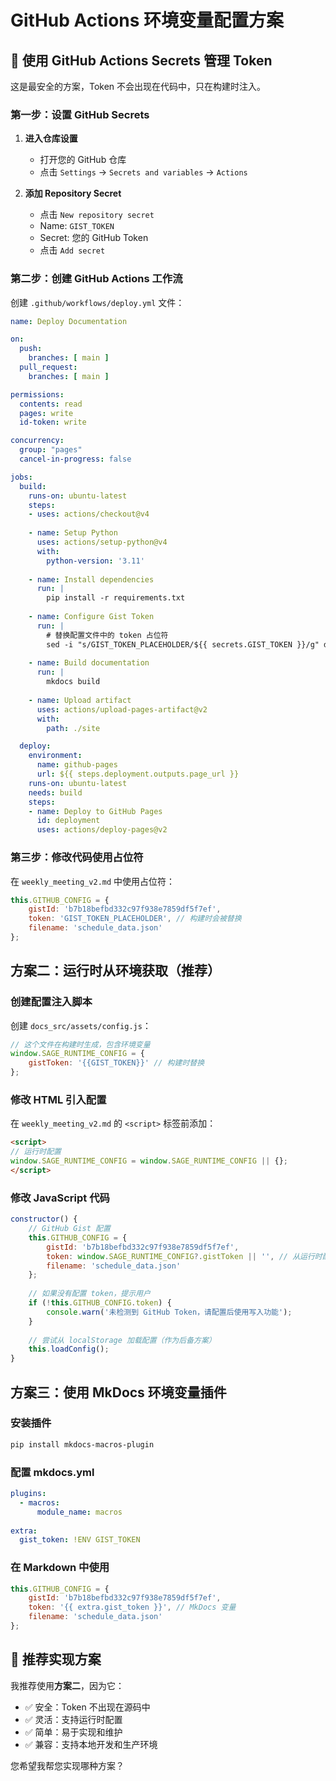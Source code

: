 # GitHub Actions 环境变量配置方案

## 🎯 使用 GitHub Actions Secrets 管理 Token

这是最安全的方案，Token 不会出现在代码中，只在构建时注入。

### 第一步：设置 GitHub Secrets

1. **进入仓库设置**
   - 打开您的 GitHub 仓库
   - 点击 `Settings` → `Secrets and variables` → `Actions`

2. **添加 Repository Secret**
   - 点击 `New repository secret`
   - Name: `GIST_TOKEN`
   - Secret: 您的 GitHub Token
   - 点击 `Add secret`

### 第二步：创建 GitHub Actions 工作流

创建 `.github/workflows/deploy.yml` 文件：

```yaml
name: Deploy Documentation

on:
  push:
    branches: [ main ]
  pull_request:
    branches: [ main ]

permissions:
  contents: read
  pages: write
  id-token: write

concurrency:
  group: "pages"
  cancel-in-progress: false

jobs:
  build:
    runs-on: ubuntu-latest
    steps:
    - uses: actions/checkout@v4
    
    - name: Setup Python
      uses: actions/setup-python@v4
      with:
        python-version: '3.11'
    
    - name: Install dependencies
      run: |
        pip install -r requirements.txt
    
    - name: Configure Gist Token
      run: |
        # 替换配置文件中的 token 占位符
        sed -i "s/GIST_TOKEN_PLACEHOLDER/${{ secrets.GIST_TOKEN }}/g" docs_src/join_sage/weekly_meeting_v2.md
    
    - name: Build documentation
      run: |
        mkdocs build
    
    - name: Upload artifact
      uses: actions/upload-pages-artifact@v2
      with:
        path: ./site

  deploy:
    environment:
      name: github-pages
      url: ${{ steps.deployment.outputs.page_url }}
    runs-on: ubuntu-latest
    needs: build
    steps:
    - name: Deploy to GitHub Pages
      id: deployment
      uses: actions/deploy-pages@v2
```

### 第三步：修改代码使用占位符

在 `weekly_meeting_v2.md` 中使用占位符：

```javascript
this.GITHUB_CONFIG = {
    gistId: 'b7b18befbd332c97f938e7859df5f7ef',
    token: 'GIST_TOKEN_PLACEHOLDER', // 构建时会被替换
    filename: 'schedule_data.json'
};
```

## 方案二：运行时从环境获取（推荐）

### 创建配置注入脚本

创建 `docs_src/assets/config.js`：

```javascript
// 这个文件在构建时生成，包含环境变量
window.SAGE_RUNTIME_CONFIG = {
    gistToken: '{{GIST_TOKEN}}' // 构建时替换
};
```

### 修改 HTML 引入配置

在 `weekly_meeting_v2.md` 的 `<script>` 标签前添加：

```html
<script>
// 运行时配置
window.SAGE_RUNTIME_CONFIG = window.SAGE_RUNTIME_CONFIG || {};
</script>
```

### 修改 JavaScript 代码

```javascript
constructor() {
    // GitHub Gist 配置
    this.GITHUB_CONFIG = {
        gistId: 'b7b18befbd332c97f938e7859df5f7ef',
        token: window.SAGE_RUNTIME_CONFIG?.gistToken || '', // 从运行时配置获取
        filename: 'schedule_data.json'
    };
    
    // 如果没有配置 token，提示用户
    if (!this.GITHUB_CONFIG.token) {
        console.warn('未检测到 GitHub Token，请配置后使用写入功能');
    }
    
    // 尝试从 localStorage 加载配置（作为后备方案）
    this.loadConfig();
}
```

## 方案三：使用 MkDocs 环境变量插件

### 安装插件

```bash
pip install mkdocs-macros-plugin
```

### 配置 mkdocs.yml

```yaml
plugins:
  - macros:
      module_name: macros
      
extra:
  gist_token: !ENV GIST_TOKEN
```

### 在 Markdown 中使用

```javascript
this.GITHUB_CONFIG = {
    gistId: 'b7b18befbd332c97f938e7859df5f7ef',
    token: '{{ extra.gist_token }}', // MkDocs 变量
    filename: 'schedule_data.json'
};
```

## 🚀 推荐实现方案

我推荐使用**方案二**，因为它：
- ✅ 安全：Token 不出现在源码中
- ✅ 灵活：支持运行时配置
- ✅ 简单：易于实现和维护
- ✅ 兼容：支持本地开发和生产环境

您希望我帮您实现哪种方案？

